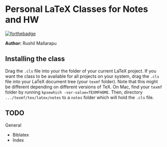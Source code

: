 # Personal LaTeX Classes for Notes and HW

[![forthebadge](https://forthebadge.com/images/badges/powered-by-black-magic.svg)](http://forthebadge.com)

**Author:** Rushil Mallarapu

## Installing the class
Drag the `.cls` file into your the folder of your current LaTeX project. If you want the class to be available for all projects on your system, drag the `.cls` file into your LaTeX document tree (your `texmf` folder). Note that this might be different depending on different versions of TeX. On Mac, find your `texmf` folder by running `kpsewhich -var-value=TEXMFHOME`. Then, directory `.../texmf/tex/latex/notes` to a `notes` folder which will hold the `.cls` file. 

## TODO

General
  - Biblatex
  - Index
